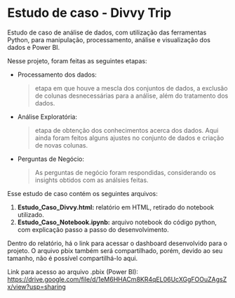 # Estudo de caso - Divvy Trip
 Estudo de caso de análise de dados, com utilização das ferramentas Python, para manipulação, processamento, análise e visualização dos dados e Power BI.

 Nesse projeto, foram feitas as seguintes etapas:

 * Processamento dos dados:
   > etapa em que houve a mescla dos conjuntos de dados, a exclusão de colunas desnecessárias para a análise, além do tratamento dos dados.
 * Análise Exploratória:
   > etapa de obtenção dos conhecimentos acerca dos dados. Aqui ainda foram feitos alguns ajustes no conjunto de dados e criação de novas colunas.
 * Perguntas de Negócio:
   > As perguntas de negócio foram respondidas, considerando os insights obtidos com as análsies feitas.  
 
 Esse estudo de caso contém os seguintes arquivos:
   1. **Estudo_Caso_Divvy.html:** relatório em HTML, retirado do notebook utilizado.
   2. **Estudo_Caso_Notebook.ipynb:** arquivo notebook do código python, com explicação passo a passo do desenvolvimento.
   
Dentro do relatório, há o link para acessar o dashboard desenvolvido para o projeto. O arquivo pbix também será compartilhado, porém, devido ao seu tamanho, não é possível compartilhá-lo aqui.

Link para acesso ao arquivo .pbix (Power BI): https://drive.google.com/file/d/1eM6HHACm8KR4qEL06UcXGgFOOuZAgsZx/view?usp=sharing
